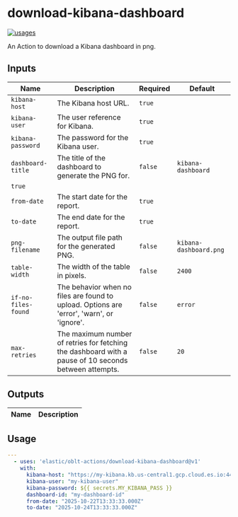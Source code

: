 # <!--name-->download-kibana-dashboard<!--/name-->

[![usages](https://img.shields.io/badge/usages-white?logo=githubactions&logoColor=blue)](https://github.com/search?q=elastic%2Foblt-actions%2Fdownload-kibana-dashboard+%28path%3A.github%2Fworkflows+OR+path%3A**%2Faction.yml+OR+path%3A**%2Faction.yaml%29&type=code)

<!--description-->
An Action to download a Kibana dashboard in png.
<!--/description-->

## Inputs

<!--inputs-->
| Name                | Description                                                                                           | Required | Default                |
|---------------------|-------------------------------------------------------------------------------------------------------|----------|------------------------|
| `kibana-host`       | The Kibana host URL.                                                                                  | `true`   | ` `                    |
| `kibana-user`       | The user reference for Kibana.                                                                        | `true`   | ` `                    |
| `kibana-password`   | The password for the Kibana user.                                                                     | `true`   | ` `                    |
| `dashboard-title`   | The title of the dashboard to generate the PNG for.                                                   | `false`  | `kibana-dashboard`     |
| `true`   | ` `                    |
| `from-date`         | The start date for the report.                                                                        | `true`   | ` `                    |
| `to-date`           | The end date for the report.                                                                          | `true`   | ` `                    |
| `png-filename`      | The output file path for the generated PNG.                                                           | `false`  | `kibana-dashboard.png` |
| `table-width`       | The width of the table in pixels.                                                                     | `false`  | `2400`                 |
| `if-no-files-found` | The behavior when no files are found to upload. Options are 'error', 'warn', or 'ignore'.             | `false`  | `error`                |
| `max-retries`       | The maximum number of retries for fetching the dashboard with a pause of 10 seconds between attempts. | `false`  | `20`                   |
<!--/inputs-->

## Outputs

<!--outputs-->
| Name | Description |
|------|-------------|
<!--/outputs-->

## Usage

<!--usage action="elastic/oblt-actions/**" version="env:VERSION"-->
```yaml
---
  - uses: 'elastic/oblt-actions/download-kibana-dashboard@v1'
    with:
      kibana-host: "https://my-kibana.kb.us-central1.gcp.cloud.es.io:443"
      kibana-user: "my-kibana-user"
      kibana-password: ${{ secrets.MY_KIBANA_PASS }}
      dashboard-id: "my-dashboard-id"
      from-date: "2025-10-22T13:33:33.000Z"
      to-date: "2025-10-24T13:33:33.000Z"
```
<!--/usage-->
